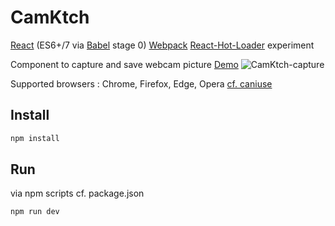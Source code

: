 # CamKtch

[React](https://facebook.github.io/react/) (ES6+/7 via [Babel](https://babeljs.io/) stage 0) [Webpack](http://webpack.github.io) [React-Hot-Loader](https://github.com/gaearon/react-hot-loader) experiment

Component to capture and save webcam picture [Demo](http://www.rxlabz.com/labz/camktch)
![CamKtch-capture](https://www.evernote.com/l/AAHAh5qla-RLB6g-brj9ADA-7Xb98PoWjxgB/image.png)

Supported browsers : Chrome, Firefox, Edge, Opera [cf. caniuse](http://caniuse.com/#search=getUserMedia)

## Install

```bash
npm install
```

## Run

via npm scripts cf. package.json 

```bash
npm run dev
```

